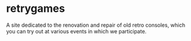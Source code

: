 # retrygames
A site dedicated to the renovation and repair of old retro consoles, which you can try out at various events in which we participate.
